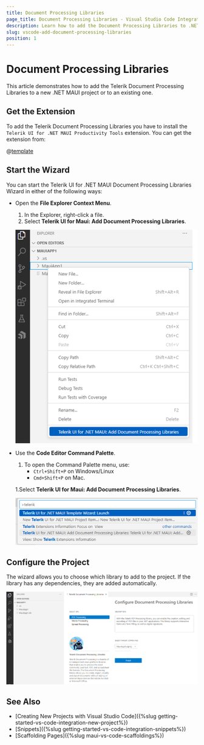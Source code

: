 ```yaml
---
title: Document Processing Libraries
page_title: Document Processing Libraries - Visual Studio Code Integration
description: Learn how to add the Document Processing Libraries to .NET MAUI project with our Visual Studio Code Wizard.
slug: vscode-add-document-processing-libraries
position: 1
---
```


# Document Processing Libraries

This article demonstrates how to add the Telerik Document Processing Libraries to a new .NET MAUI project or to an existing one.

## Get the Extension

To add the Telerik Document Processing Libraries you have to install the `Telerik UI for .NET MAUI Productivity Tools` extension. You can get the extension from:

@[template](/_contentTemplates/common/extension.md#vscode-extension-downloads)

## Start the Wizard

You can start the Telerik UI for .NET MAUI Document Processing Libraries Wizard in either of the following ways:

* Open the **File Explorer Context Menu**.

    1. In the Explorer, right-click a file.
    1. Select **Telerik UI for Maui: Add Document Processing Libraries**.

    ![Telerik UI for .NET MAUI VS Code Extension Processing Libraries](images/vscode-document-processing.png)

* Use the **Code Editor Command Palette**.

    1. To open the Command Palette menu, use:
        - `Ctrl+Shift+P` on Windows/Linux
        - `Cmd+Shift+P` on Mac.

    1.Select **Telerik UI for Maui: Add Document Processing Libraries**.

    ![Telerik UI for .NET MAUI VS Code Extension Processing Libraries](images/vscode-document-processing-command.png)

## Configure the Project

The wizard allows you to choose which library to add to the project. If the library has any dependencies, they are added automatically.

![Telerik UI for .NET MAUI VS Code Extension Processing Libraries](images/vscode-document-processing-wizard.png)

## See Also

* [Creating New Projects with Visual Studio Code]({%slug getting-started-vs-code-integration-new-project%})
* [Snippets]({%slug getting-started-vs-code-integration-snippets%})
* [Scaffolding Pages]({%slug maui-vs-code-scaffoldings%})